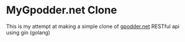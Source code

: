 # MyGpodder.net Clone

This is my attempt at making a simple clone of [gpodder.net](https://gpodder.net) RESTful api using gin (golang)
